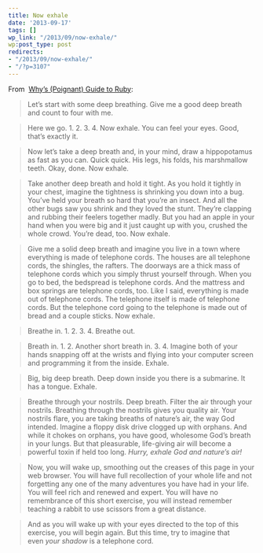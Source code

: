 ```yaml
---
title: Now exhale
date: '2013-09-17'
tags: []
wp_link: "/2013/09/now-exhale/"
wp:post_type: post
redirects:
- "/2013/09/now-exhale/"
- "/?p=3107"
---
```


From  [Why’s (Poignant) Guide to Ruby](http://mislav.uniqpath.com/poignant-guide/book/):

> Let’s start with some deep breathing. Give me a good deep breath and count to four with me.

>

> Here we go. 1. 2. 3. 4. Now exhale. You can feel your eyes. Good, that’s exactly it.

>

> Now let’s take a deep breath and, in your mind, draw a hippopotamus as fast as you can. Quick quick. His legs, his folds, his marshmallow teeth. Okay, done. Now exhale.

>

> Take another deep breath and hold it tight. As you hold it tightly in your chest, imagine the tightness is shrinking you down into a bug. You’ve held your breath so hard that you’re an insect. And all the other bugs saw you shrink and they loved the stunt. They’re clapping and rubbing their feelers together madly. But you had an apple in your hand when you were big and it just caught up with you, crushed the whole crowd. You’re dead, too. Now exhale.

>

> Give me a solid deep breath and imagine you live in a town where everything is made of telephone cords. The houses are all telephone cords, the shingles, the rafters. The doorways are a thick mass of telephone cords which you simply thrust yourself through. When you go to bed, the bedspread is telephone cords. And the mattress and box springs are telephone cords, too. Like I said, everything is made out of telephone cords. The telephone itself is made of telephone cords. But the telephone cord going to the telephone is made out of bread and a couple sticks. Now exhale.

>

> Breathe in. 1. 2. 3. 4. Breathe out.

>

> Breath in. 1. 2. Another short breath in. 3. 4. Imagine both of your hands snapping off at the wrists and flying into your computer screen and programming it from the inside. Exhale.

>

> Big, big deep breath. Deep down inside you there is a submarine. It has a tongue. Exhale.

>

> Breathe through your nostrils. Deep breath. Filter the air through your nostrils. Breathing through the nostrils gives you quality air. Your nostrils flare, you are taking breaths of nature’s air, the way God intended. Imagine a floppy disk drive clogged up with orphans. And while it chokes on orphans, you have good, wholesome God’s breath in your lungs. But that pleasurable, life-giving air will become a powerful toxin if held too long. _Hurry, exhale God and nature’s air!_

>

> Now, you will wake up, smoothing out the creases of this page in your web browser. You will have full recollection of your whole life and not forgetting any one of the many adventures you have had in your life. You will feel rich and renewed and expert. You will have no remembrance of this short exercise, you will instead remember teaching a rabbit to use scissors from a great distance.

>

> And as you will wake up with your eyes directed to the top of this exercise, you will begin again. But this time, try to imagine that even _your shadow_ is a telephone cord.
